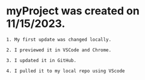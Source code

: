 # myProject was created on 11/15/2023.
    
    1. My first update was changed locally.

    2. I previewed it in VSCode and Chrome.

    3. I updated it in GitHub.

    4. I pulled it to my local repo using VScode
